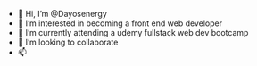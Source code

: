 - 👋 Hi, I’m @Dayosenergy
- 👀 I’m interested in becoming a front end web developer
- 🌱 I’m currently attending a udemy fullstack web dev bootcamp
- 💞️ I’m looking to collaborate 
- 📫 

<!---
Dayosenergy/Dayosenergy is a ✨ special ✨ repository because its `README.md` (this file) appears on your GitHub profile.
You can click the Preview link to take a look at your changes.
--->
